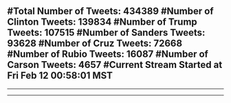 #Total Number of Tweets: 434389 
#Number of Clinton Tweets: 139834
#Number of Trump Tweets: 107515
#Number of Sanders Tweets: 93628
#Number of Cruz Tweets: 72668
#Number of Rubio Tweets: 16087
#Number of Carson Tweets: 4657
#Current Stream Started at Fri Feb 12 00:58:01 MST
---
---
---
